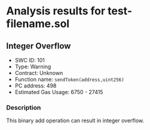 # Analysis results for test-filename.sol

## Integer Overflow
- SWC ID: 101
- Type: Warning
- Contract: Unknown
- Function name: `sendToken(address,uint256)`
- PC address: 498
- Estimated Gas Usage: 6750 - 27415

### Description

This binary add operation can result in integer overflow.
